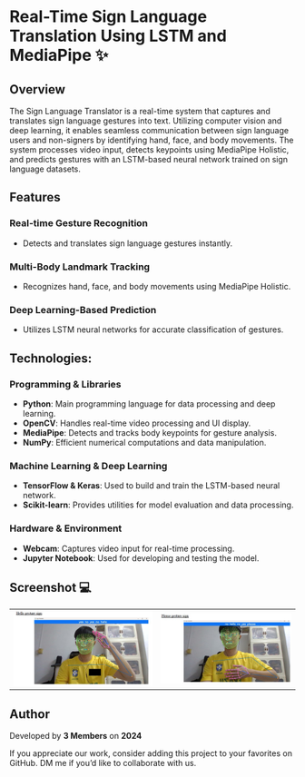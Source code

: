 # Real-Time Sign Language Translation Using LSTM and MediaPipe ✨

## Overview

The Sign Language Translator is a real-time system that captures and translates sign language gestures into text. Utilizing computer vision and deep learning, it enables seamless communication between sign language users and non-signers by identifying hand, face, and body movements. The system processes video input, detects keypoints using MediaPipe Holistic, and predicts gestures with an LSTM-based neural network trained on sign language datasets.

## Features
### Real-time Gesture Recognition
- Detects and translates sign language gestures instantly.

### Multi-Body Landmark Tracking
- Recognizes hand, face, and body movements using MediaPipe Holistic.

### Deep Learning-Based Prediction
- Utilizes LSTM neural networks for accurate classification of gestures.
  

## Technologies:
### Programming & Libraries
- **Python**: Main programming language for data processing and deep learning.
- **OpenCV**: Handles real-time video processing and UI display.
- **MediaPipe**: Detects and tracks body keypoints for gesture analysis.
- **NumPy**: Efficient numerical computations and data manipulation.

### Machine Learning & Deep Learning
- **TensorFlow & Keras**: Used to build and train the LSTM-based neural network.
- **Scikit-learn**: Provides utilities for model evaluation and data processing.

### Hardware & Environment
- **Webcam**: Captures video input for real-time processing.
- **Jupyter Notebook**: Used for developing and testing the model.

## Screenshot 💻
<table>
   <tr>
    <td><img src="https://github.com/lim747vincent/Real-Time-Sign-Language-Translation-Using-LSTM-and-MediaPipe/blob/main/images/1.jpg?raw=true"></td>
    <td><img src="https://github.com/lim747vincent/Real-Time-Sign-Language-Translation-Using-LSTM-and-MediaPipe/blob/main/images/2.jpg?raw=true"></td>
   </tr>
</table>

## Author

Developed by **3 Members** on **2024**

If you appreciate our work, consider adding this project to your favorites on GitHub. DM me if you’d like to collaborate with us.
 
